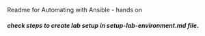 Readme for Automating with Ansible - hands on


##### check steps to create lab setup in setup-lab-environment.md file.
